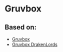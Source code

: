 # Gruvbox 

## Based on:
- [Gruvbox](https://github.com/morhetz/gruvbox)
- [Gruvbox DrakenLords](https://github.com/Drakenlords/Gruvbox-DrakenLords)